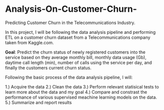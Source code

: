 # Analysis-On-Customer-Churn-
Predicting Customer Churn in the Telecommunications Industry. 

In this project, I will be following the data analysis pipeline and performing ETL on a customer churn dataset from a Telecommunications company taken from Kaggle.com. 

**Goal**: Predict the churn status of newly registered customers into the service based on they average monthly bill, monthly data usage (Gb), daytime call length (min), number of calls using the service per day, and finally the customers current churn status. 

Following the basic process of the data analysis pipeline, I will: 

1.) Acquire the data 
2.) Clean the data
3.) Perform relevant statisical tests to learn more about the data and my goal 
4.) Compare and constrast the performance of various supervised meachine learning models on the data. 
5.) Summarize and report results


